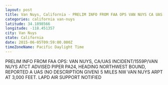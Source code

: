 ```yaml
---
layout: post
title: Van Nuys, California - PRELIM INFO FROM FAA OPS VAN NUYS CA UAS INCIDENT 1559P VAN NUYS ATCT ADVISED
categories: california van-nuys
latitude: 34.1898566
longitude: -118.451357
city: Van Nuys
state: California
date: 2015-06-05T09:59:00.000Z
timeZoneName: Pacific Daylight Time
---
```


PRELIM INFO FROM FAA OPS: VAN NUYS, CA/UAS INCIDENT/1559P/VAN NUYS ATCT ADVISED PIPER PA24, HEADING NORTHWEST BOUND, REPORTED A UAS (NO DESCRIPTION GIVEN) 5 MILES NW VAN NUYS ARPT AT 3,000 FEET. LAPD AIR SUPPORT NOTIFIED 